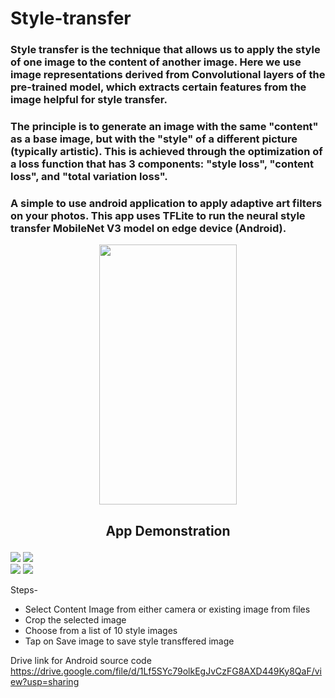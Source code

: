 # Style-transfer
### Style transfer is the technique that allows us to apply the style of one image to the content of another image. Here we use image representations derived from Convolutional layers of the pre-trained model, which extracts certain features from the image helpful for style transfer.
### The principle is to generate an image with the same "content" as a base image, but with the "style" of a different picture (typically artistic). This is achieved through the optimization of a loss function that has 3 components: "style loss", "content loss", and "total variation loss".
### A simple to use android application to apply adaptive art filters on your photos. This app uses TFLite to run the neural style transfer MobileNet V3 model on edge device (Android).


<p align="center">
  <img width="220" height="416" src="https://i.stack.imgur.com/AfYNn.jpg">
</p>

<h2><p style="text-align:center;">App Demonstration</p></h2>

![](https://i.stack.imgur.com/G5tXC.jpg)
![](https://i.stack.imgur.com/PzDq3.jpg)\
![](https://i.stack.imgur.com/r7C9H.jpg)
![](https://i.stack.imgur.com/yBiCf.jpg)

Steps-
* Select Content Image from either camera or existing image from files
* Crop the selected image 
* Choose from a list of 10 style images
* Tap on Save image to save style transffered image 

 
Drive link for Android source code
<https://drive.google.com/file/d/1Lf5SYc79olkEgJvCzFG8AXD449Ky8QaF/view?usp=sharing>
